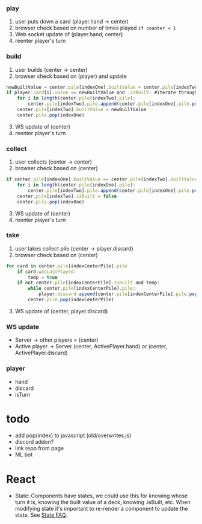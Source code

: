

### play
1. user puts down a card (player.hand -> center)
2. browser check based on number of times played `if counter < 1`
3. Web socket update of (player.hand, center)
4. reenter player's turn 

### build
1. user builds (center -> center)
2. browser check based on (player) and update
``` js
newBuiltValue = center.pile[indexOne].builtValue + center.pile[indexTwo].builtValue
if player.card[i].value == newBuiltValue and .isBuilt: #iterate throught the cards in hand, are piles isBuilt?
    for i in length(center.pile[indexTwo].pile):
        center.pile[indexTwo].pile.append(center.pile[indexOne].pile.pop(0))
    center.pile[indexTwo].builtValue = newBuiltValue
    center.pile.pop(indexOne)
```
3. WS update of (center)
4. reenter player's turn 


### collect 
1. user collects (center -> center)
2. browser check based on (center)
``` js
if center.pile[indexOne].builtValue == center.pile[indexTwo].builtValue:
    for i in length(center.pile[indexOne].pile):
        center.pile[indexTwo].pile.append(center.pile[indexOne].pile.pop(0))
    center.pile[indexTwo].isBuilt = false
    center.pile.pop(indexOne)
```
3. WS update of (center)
4. reenter player's turn


### take
1. user takes collect pile (center -> player.discard)
2. browser check based on (center)
``` js
for card in center.pile[indexCenterPile].pile
    if card.wasLastPlayed:
        temp = true
    if not center.pile[indexCenterPile].isBuilt and temp:
        while center.pile[indexCenterPile].pile:
            player.discard.append(center.pile[indexCenterPile].pile.pop(0))
        center.pile.pop(indexCenterPile)
```
3. WS update of (center, player.discard)



### WS update
* Server -> other players = (center)
* Active player -> Server (center, ActivePlayer.hand) or (center, ActivePlayer.discard)

### player
* hand
* discard
* isTurn 

# todo 
* add pop(index) to javascript (old/overwrites.js)
* discord addon?
* link repo from page
* ML bot

# React
* State: Components have states, we could use this for knowing whose turn it is, knowing the built value of a deck, knowing .isBuilt, etc. When modifying state it's important to re-render a component to update the state. See [State FAQ](https://reactjs.org/docs/faq-state.html).
